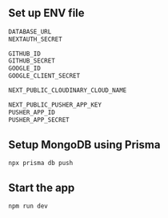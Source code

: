 ## Set up ENV file

```js
DATABASE_URL
NEXTAUTH_SECRET

GITHUB_ID
GITHUB_SECRET
GOOGLE_ID
GOOGLE_CLIENT_SECRET

NEXT_PUBLIC_CLOUDINARY_CLOUD_NAME

NEXT_PUBLIC_PUSHER_APP_KEY
PUSHER_APP_ID
PUSHER_APP_SECRET
```

## Setup MongoDB using Prisma
```shell
npx prisma db push
```
## Start the app
```shell
npm run dev
```
